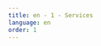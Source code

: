 ```yaml
---
title: en - 1 - Services
language: en
order: 1
---
```

<div class="content-wrapper>
<p class="core-title"></p>
<p class="core-text"></p>
</div>